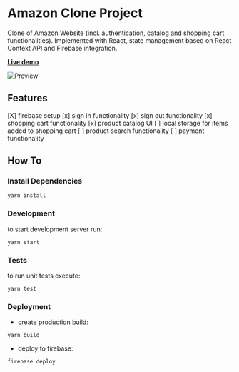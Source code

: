 # Amazon Clone Project
Clone of Amazon Website (incl. authentication, catalog and shopping cart functionalities).
Implemented with React, state management based on React Context API and Firebase integration.

[**Live demo**](https://clone-17e8e.web.app/)

![Preview](https://user-images.githubusercontent.com/61564546/92927813-1bcc3300-f436-11ea-98d8-5c08c0200dba.png)

## Features

[X] firebase setup
[x] sign in functionality
[x] sign out functionality
[x] shopping cart functionality
[x] product catalog UI
[ ] local storage for items added to shopping cart
[ ] product search functionality
[ ] payment functionality

## How To
### Install Dependencies
```
yarn install
```
### Development
to start development server run:
```
yarn start
```
### Tests
to run unit tests execute:
```
yarn test
```
### Deployment
- create production build:
```
yarn build
```
- deploy to firebase:
```
firebase deploy
```

